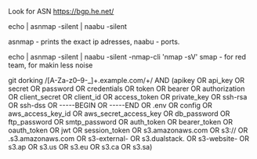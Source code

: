 Look for ASN
https://bgp.he.net/


echo <NUMBER> | asnmap -silent | naabu -silent

asnmap - prints the exact ip adresses, naabu - ports.


echo <NUMBER> | asnmap -silent | naabu -silent -nmap-cli 'nmap -sV'
smap - for red team, for makin less noise



git dorking
/[A-Za-z0–9-_]+\.example\.com\/+/ AND (apikey OR api_key OR secret OR password OR credentials OR token OR bearer OR authorization OR client_secret OR client_id OR access_token OR private_key OR ssh-rsa OR ssh-dss OR -----BEGIN OR -----END OR .env OR config OR aws_access_key_id OR aws_secret_access_key OR db_password OR ftp_password OR smtp_password OR auth_token OR bearer_token OR oauth_token OR jwt OR session_token OR s3.amazonaws.com OR s3:// OR .s3.amazonaws.com OR s3-external- OR s3.dualstack. OR s3-website- OR s3.ap OR s3.us OR s3.eu OR s3.ca OR s3.sa)
